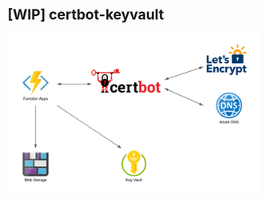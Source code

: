 # [WIP] certbot-keyvault

![overview](https://raw.githubusercontent.com/rnakamine/certbot-keyvault/master/docs/images/diagram.png)
